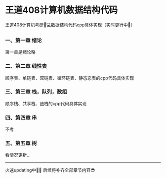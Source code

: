 # 王道408计算机数据结构代码
王道408计算机考研💯💻数据结构代码cpp具体实现（实时更行中🚀）

### 一、第一章 绪论

第一章是绪论略

### 二、第二章 线性表

顺序表、单链表、双链表、循环链表、静态恋表的cpp代码具体实现

### 三、第三章 栈，队列，数组

顺序栈、共享栈、链栈的cpp代码具体实现

### 四、第四章 串

不考

### 五、第五章 树

看情况更新...

---

火速updating中🚀🚀
后续将补齐全部章节内容😎
